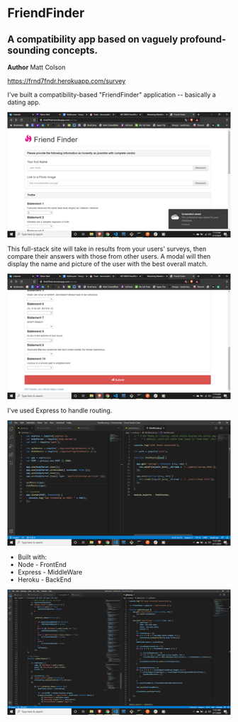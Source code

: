# FriendFinder

## A compatibility app based on vaguely profound-sounding concepts.

**Author** Matt Colson

https://frnd7fndr.herokuapp.com/survey

I've built a compatibility-based "FriendFinder" application -- basically a dating app.

![Beginning of survey](FriendFinderSurvey2.png)

This full-stack site will take in results from your users' surveys, then compare their answers with those from other users. A modal will then display the name and picture of the user with the best overall match.

![End of survey](FriendFinderSurvey1.png)

I've used Express to handle routing.
    
![GET and USE routes](FriendFinder1.png)

* Built with:    
* Node - FrontEnd
* Express - MiddleWare
* Heroku - BackEnd

![Score Comparison and API routes](FriendFinder2.png)
